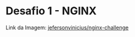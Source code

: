 # Desafio 1 - NGINX

Link da Imagem: [jefersonvinicius/nginx-challenge](https://hub.docker.com/repository/docker/jefersonvinicius/nginx-challenge)

